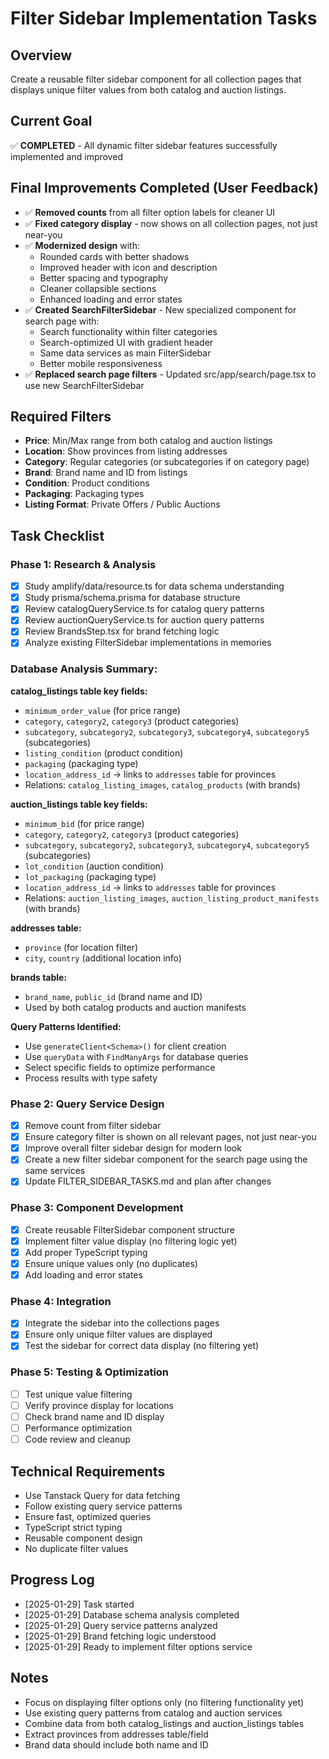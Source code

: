 # Filter Sidebar Implementation Tasks

## Overview
Create a reusable filter sidebar component for all collection pages that displays unique filter values from both catalog and auction listings.

## Current Goal
✅ **COMPLETED** - All dynamic filter sidebar features successfully implemented and improved

## Final Improvements Completed (User Feedback)
- ✅ **Removed counts** from all filter option labels for cleaner UI
- ✅ **Fixed category display** - now shows on all collection pages, not just near-you
- ✅ **Modernized design** with:
  - Rounded cards with better shadows
  - Improved header with icon and description
  - Better spacing and typography
  - Cleaner collapsible sections
  - Enhanced loading and error states
- ✅ **Created SearchFilterSidebar** - New specialized component for search page with:
  - Search functionality within filter categories
  - Search-optimized UI with gradient header
  - Same data services as main FilterSidebar
  - Better mobile responsiveness
- ✅ **Replaced search page filters** - Updated src/app/search/page.tsx to use new SearchFilterSidebar

## Required Filters
- **Price**: Min/Max range from both catalog and auction listings
- **Location**: Show provinces from listing addresses
- **Category**: Regular categories (or subcategories if on category page)
- **Brand**: Brand name and ID from listings
- **Condition**: Product conditions
- **Packaging**: Packaging types
- **Listing Format**: Private Offers / Public Auctions

## Task Checklist

### Phase 1: Research & Analysis
- [x] Study amplify/data/resource.ts for data schema understanding
- [x] Study prisma/schema.prisma for database structure
- [x] Review catalogQueryService.ts for catalog query patterns
- [x] Review auctionQueryService.ts for auction query patterns
- [x] Review BrandsStep.tsx for brand fetching logic
- [x] Analyze existing FilterSidebar implementations in memories

### Database Analysis Summary:

**catalog_listings table key fields:**
- `minimum_order_value` (for price range)
- `category`, `category2`, `category3` (product categories)
- `subcategory`, `subcategory2`, `subcategory3`, `subcategory4`, `subcategory5` (subcategories)
- `listing_condition` (product condition)
- `packaging` (packaging type)
- `location_address_id` → links to `addresses` table for provinces
- Relations: `catalog_listing_images`, `catalog_products` (with brands)

**auction_listings table key fields:**
- `minimum_bid` (for price range)
- `category`, `category2`, `category3` (product categories)
- `subcategory`, `subcategory2`, `subcategory3`, `subcategory4`, `subcategory5` (subcategories)
- `lot_condition` (auction condition)
- `lot_packaging` (packaging type)
- `location_address_id` → links to `addresses` table for provinces
- Relations: `auction_listing_images`, `auction_listing_product_manifests` (with brands)

**addresses table:**
- `province` (for location filter)
- `city`, `country` (additional location info)

**brands table:**
- `brand_name`, `public_id` (brand name and ID)
- Used by both catalog products and auction manifests

**Query Patterns Identified:**
- Use `generateClient<Schema>()` for client creation
- Use `queryData` with `FindManyArgs` for database queries
- Select specific fields to optimize performance
- Process results with type safety

### Phase 2: Query Service Design
- [x] Remove count from filter sidebar
- [x] Ensure category filter is shown on all relevant pages, not just near-you
- [x] Improve overall filter sidebar design for modern look
- [x] Create a new filter sidebar component for the search page using the same services
- [x] Update FILTER_SIDEBAR_TASKS.md and plan after changes

### Phase 3: Component Development
- [x] Create reusable FilterSidebar component structure
- [x] Implement filter value display (no filtering logic yet)
- [x] Add proper TypeScript typing
- [x] Ensure unique values only (no duplicates)
- [x] Add loading and error states

### Phase 4: Integration
- [x] Integrate the sidebar into the collections pages
- [x] Ensure only unique filter values are displayed
- [x] Test the sidebar for correct data display (no filtering yet)

### Phase 5: Testing & Optimization
- [ ] Test unique value filtering
- [ ] Verify province display for locations
- [ ] Check brand name and ID display
- [ ] Performance optimization
- [ ] Code review and cleanup

## Technical Requirements
- Use Tanstack Query for data fetching
- Follow existing query service patterns
- Ensure fast, optimized queries
- TypeScript strict typing
- Reusable component design
- No duplicate filter values

## Progress Log
- [2025-01-29] Task started
- [2025-01-29] Database schema analysis completed
- [2025-01-29] Query service patterns analyzed
- [2025-01-29] Brand fetching logic understood
- [2025-01-29] Ready to implement filter options service

## Notes
- Focus on displaying filter options only (no filtering functionality yet)
- Use existing query patterns from catalog and auction services
- Combine data from both catalog_listings and auction_listings tables
- Extract provinces from addresses table/field
- Brand data should include both name and ID

